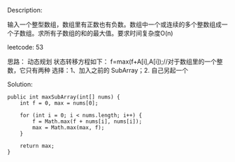 Description:

输入一个整型数组，数组里有正数也有负数。数组中一个或连续的多个整数组成一个子数组。求所有子数组的和的最大值。要求时间复杂度O(n)

leetcode: 53

思路： 
动态规划
状态转移方程如下：
f=max(f+A[i],A[i]);//对于数组里的一个整数，它只有两种 选择：1、加入之前的 SubArray；2. 自己另起一个 

Solution:

```
public int maxSubArray(int[] nums) {
    int f = 0, max = nums[0];

    for (int i = 0; i < nums.length; i++) {
        f = Math.max(f + nums[i], nums[i]);
        max = Math.max(max, f);
    }

    return max;
}
```